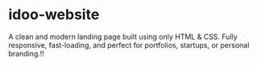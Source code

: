 # idoo-website
A clean and modern landing page built using only HTML &amp; CSS. Fully responsive, fast-loading, and perfect for portfolios, startups, or personal branding.!!
